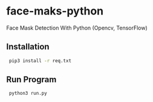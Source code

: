 # face-maks-python
Face Mask Detection With Python (Opencv, TensorFlow)

## Installation
```bash
 pip3 install -r req.txt
```
## Run Program
```bash
 python3 run.py
```
